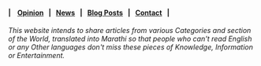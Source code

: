 #### | &nbsp;&nbsp; [Opinion](https://crowned-eagle.github.io/ReadMr/Op-Ed.html)  &nbsp;&nbsp;|&nbsp;&nbsp;  [News](https://crowned-eagle.github.io/ReadMr/News.html) &nbsp;&nbsp;|&nbsp;&nbsp;  [Blog Posts](https://crowned-eagle.github.io/ReadMr/Blog_Posts.html) &nbsp;&nbsp;|&nbsp;&nbsp; [Contact](https://crowned-eagle.github.io/ReadMr/Contact.html) &nbsp;&nbsp;|

###### This website intends to share articles from various Categories and section of the World, translated into Marathi so that people who can't read English or any Other languages don't miss these pieces of Knowledge, Information or Entertainment.

